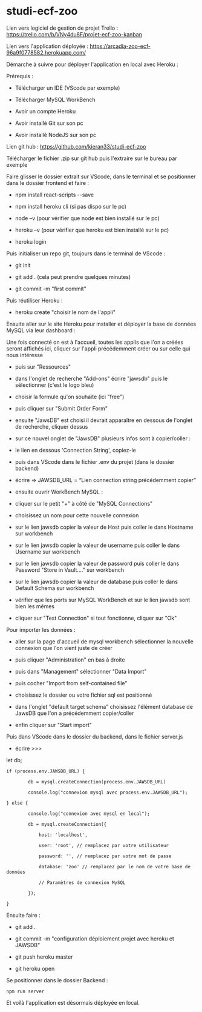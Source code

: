 # studi-ecf-zoo

Lien vers logiciel de gestion de projet Trello : https://trello.com/b/VNy4du8F/projet-ecf-zoo-kanban

Lien vers l'application déployée : https://arcadia-zoo-ecf-96a9f0778582.herokuapp.com/

Démarche à suivre pour déployer l'application en local avec Heroku :


Prérequis : 


- Télécharger un IDE (VScode par exemple) 

- Télécharger MySQL WorkBench 

- Avoir un compte Heroku 

- Avoir installé Git sur son pc 

- Avoir installé NodeJS sur son pc 


Lien git hub : https://github.com/kieran33/studi-ecf-zoo 

Télécharger le fichier .zip sur git hub puis l'extraire sur le bureau par exemple 


Faire glisser le dossier extrait sur VScode, dans le terminal et se positionner dans le dossier frontend et faire : 


- npm install react-scripts --save	 

- npm install heroku cli (si pas dispo sur le pc) 

- node –v (pour vérifier que node est bien installé sur le pc)	 

- heroku –v (pour vérifier que heroku est bien installé sur le pc) 

- heroku login 


Puis initialiser un repo git, toujours dans le terminal de VScode : 


- git init 

- git add . (cela peut prendre quelques minutes) 

- git commit -m "first commit" 


Puis réutiliser Heroku :  

- heroku create "choisir le nom de l'appli" 


Ensuite aller sur le site Heroku pour installer et déployer la base de données MySQL via leur dashboard : 


Une fois connecté on est à l'accueil, toutes les applis que l'on a créées seront affichés ici, cliquer sur l'appli précédemment créer ou sur celle qui nous intéresse 


- puis sur "Ressources" 

- dans l'onglet de recherche "Add-ons" écrire "jawsdb" puis le sélectionner (c'est le logo bleu) 

- choisir la formule qu'on souhaite (ici "free")  

- puis cliquer sur "Submit Order Form" 

- ensuite "JawsDB" est choisi il devrait apparaître en dessous de l'onglet de recherche, cliquer dessus 

- sur ce nouvel onglet de "JawsDB" plusieurs infos sont à copier/coller : 

- le lien en dessous 'Connection String', copiez-le 

- puis dans VScode dans le fichier .env du projet (dans le dossier backend) 

- écrire => JAWSDB_URL =  “Lien connection string précédemment copier” 

- ensuite ouvrir WorkBench MySQL : 

- cliquer sur le petit "+" à côté de "MySQL Connections" 

- choisissez un nom pour cette nouvelle connexion 

- sur le lien jawsdb copier la valeur de Host puis coller le dans Hostname sur workbench 

 - sur le lien jawsdb copier la valeur de username puis coller le dans Username sur workbench 

 - sur le lien jawsdb copier la valeur de password puis coller le dans Password "Store in Vault...." sur workbench 

 - sur le lien jawsdb copier la valeur de database puis coller le dans Default Schema sur workbench 

- vérifier que les ports sur MySQL WorkBench et sur le lien jawsdb sont bien les mêmes  

- cliquer sur "Test Connection" si tout fonctionne, cliquer sur "Ok" 


Pour importer les données : 


- aller sur la page d'accueil de mysql workbench sélectionner la nouvelle connexion que l'on vient juste de créer 

- puis cliquer "Administration" en bas à droite 

 - puis dans "Management" sélectionner "Data Import"  

 - puis cocher "Import from self-contained file"  

 - choisissez le dossier ou votre fichier sql est positionné   

 - dans l'onglet "default target schema" choisissez l'élément database de JawsDB que l'on a précédemment copier/coller 

 - enfin cliquer sur "Start import" 


Puis dans VScode dans le dossier du backend, dans le fichier server.js  


 - écrire >>>  
 

let db; 


	if (process.env.JAWSDB_URL) { 

    		db = mysql.createConnection(process.env.JAWSDB_URL) 

    		console.log("connexion mysql avec process.env.JAWSDB_URL"); 

	} else { 

    		console.log("connexion avec mysql en local"); 

    		db = mysql.createConnection({ 

        		host: 'localhost', 

        		user: 'root', // remplacez par votre utilisateur 

        		password: '', // remplacez par votre mot de passe 

        		database: 'zoo' // remplacez par le nom de votre base de données 

        		// Paramètres de connexion MySQL 

    		}); 

	} 


Ensuite faire : 


- git add . 

- git commit -m "configuration déploiement projet avec heroku et JAWSDB" 

 - git push heroku master 

 - git heroku open 


 Se positionner dans le dossier Backend : 

    npm run server 


Et voilà l'application est désormais déployée en local. 
